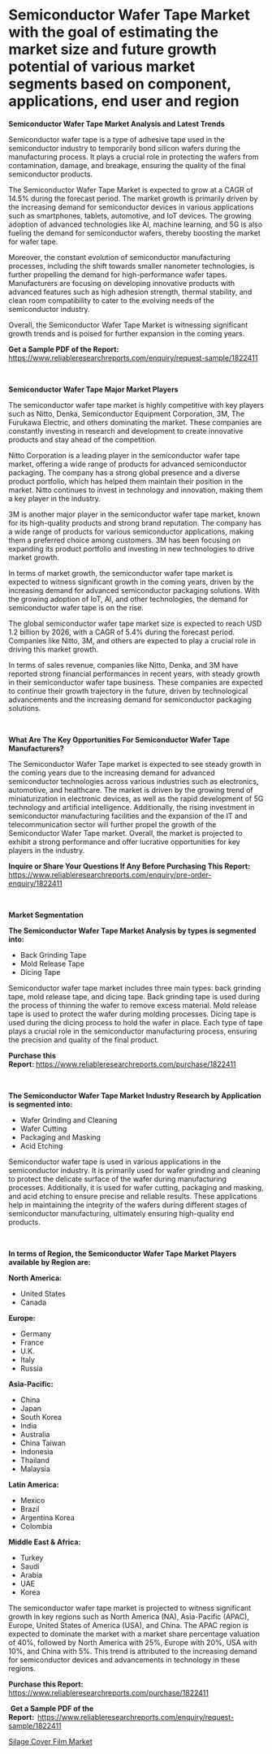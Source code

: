 <p><h1>Semiconductor Wafer Tape Market with the goal of estimating the market size and future growth potential of various market segments based on component, applications, end user and region</h1></p><p><strong>Semiconductor Wafer Tape Market Analysis and Latest Trends</strong></p>
<p><p>Semiconductor wafer tape is a type of adhesive tape used in the semiconductor industry to temporarily bond silicon wafers during the manufacturing process. It plays a crucial role in protecting the wafers from contamination, damage, and breakage, ensuring the quality of the final semiconductor products.</p><p>The Semiconductor Wafer Tape Market is expected to grow at a CAGR of 14.5% during the forecast period. The market growth is primarily driven by the increasing demand for semiconductor devices in various applications such as smartphones, tablets, automotive, and IoT devices. The growing adoption of advanced technologies like AI, machine learning, and 5G is also fueling the demand for semiconductor wafers, thereby boosting the market for wafer tape.</p><p>Moreover, the constant evolution of semiconductor manufacturing processes, including the shift towards smaller nanometer technologies, is further propelling the demand for high-performance wafer tapes. Manufacturers are focusing on developing innovative products with advanced features such as high adhesion strength, thermal stability, and clean room compatibility to cater to the evolving needs of the semiconductor industry.</p><p>Overall, the Semiconductor Wafer Tape Market is witnessing significant growth trends and is poised for further expansion in the coming years.</p></p>
<p><strong>Get a Sample PDF of the Report:&nbsp;</strong> <a href="https://www.reliableresearchreports.com/enquiry/request-sample/1822411">https://www.reliableresearchreports.com/enquiry/request-sample/1822411</a></p>
<p>&nbsp;</p>
<p><strong>Semiconductor Wafer Tape Major Market Players</strong></p>
<p><p>The semiconductor wafer tape market is highly competitive with key players such as Nitto, Denka, Semiconductor Equipment Corporation, 3M, The Furukawa Electric, and others dominating the market. These companies are constantly investing in research and development to create innovative products and stay ahead of the competition.</p><p>Nitto Corporation is a leading player in the semiconductor wafer tape market, offering a wide range of products for advanced semiconductor packaging. The company has a strong global presence and a diverse product portfolio, which has helped them maintain their position in the market. Nitto continues to invest in technology and innovation, making them a key player in the industry.</p><p>3M is another major player in the semiconductor wafer tape market, known for its high-quality products and strong brand reputation. The company has a wide range of products for various semiconductor applications, making them a preferred choice among customers. 3M has been focusing on expanding its product portfolio and investing in new technologies to drive market growth.</p><p>In terms of market growth, the semiconductor wafer tape market is expected to witness significant growth in the coming years, driven by the increasing demand for advanced semiconductor packaging solutions. With the growing adoption of IoT, AI, and other technologies, the demand for semiconductor wafer tape is on the rise.</p><p>The global semiconductor wafer tape market size is expected to reach USD 1.2 billion by 2026, with a CAGR of 5.4% during the forecast period. Companies like Nitto, 3M, and others are expected to play a crucial role in driving this market growth.</p><p>In terms of sales revenue, companies like Nitto, Denka, and 3M have reported strong financial performances in recent years, with steady growth in their semiconductor wafer tape business. These companies are expected to continue their growth trajectory in the future, driven by technological advancements and the increasing demand for semiconductor packaging solutions.</p></p>
<p>&nbsp;</p>
<p><strong>What Are The Key Opportunities For Semiconductor Wafer Tape Manufacturers?</strong></p>
<p><p>The Semiconductor Wafer Tape market is expected to see steady growth in the coming years due to the increasing demand for advanced semiconductor technologies across various industries such as electronics, automotive, and healthcare. The market is driven by the growing trend of miniaturization in electronic devices, as well as the rapid development of 5G technology and artificial intelligence. Additionally, the rising investment in semiconductor manufacturing facilities and the expansion of the IT and telecommunication sector will further propel the growth of the Semiconductor Wafer Tape market. Overall, the market is projected to exhibit a strong performance and offer lucrative opportunities for key players in the industry.</p></p>
<p><strong>Inquire or Share Your Questions If Any Before Purchasing This Report:</strong> <a href="https://www.reliableresearchreports.com/enquiry/pre-order-enquiry/1822411">https://www.reliableresearchreports.com/enquiry/pre-order-enquiry/1822411</a></p>
<p>&nbsp;</p>
<p><strong>Market Segmentation</strong></p>
<p><strong>The Semiconductor Wafer Tape Market Analysis by types is segmented into:</strong></p>
<p><ul><li>Back Grinding Tape</li><li>Mold Release Tape</li><li>Dicing Tape</li></ul></p>
<p><p>Semiconductor wafer tape market includes three main types: back grinding tape, mold release tape, and dicing tape. Back grinding tape is used during the process of thinning the wafer to remove excess material. Mold release tape is used to protect the wafer during molding processes. Dicing tape is used during the dicing process to hold the wafer in place. Each type of tape plays a crucial role in the semiconductor manufacturing process, ensuring the precision and quality of the final product.</p></p>
<p><strong>Purchase this Report:&nbsp;</strong><a href="https://www.reliableresearchreports.com/purchase/1822411">https://www.reliableresearchreports.com/purchase/1822411</a></p>
<p>&nbsp;</p>
<p><strong>The Semiconductor Wafer Tape Market Industry Research by Application is segmented into:</strong></p>
<p><ul><li>Wafer Grinding and Cleaning</li><li>Wafer Cutting</li><li>Packaging and Masking</li><li>Acid Etching</li></ul></p>
<p><p>Semiconductor wafer tape is used in various applications in the semiconductor industry. It is primarily used for wafer grinding and cleaning to protect the delicate surface of the wafer during manufacturing processes. Additionally, it is used for wafer cutting, packaging and masking, and acid etching to ensure precise and reliable results. These applications help in maintaining the integrity of the wafers during different stages of semiconductor manufacturing, ultimately ensuring high-quality end products.</p></p>
<p>&nbsp;</p>
<p><strong>In terms of Region, the Semiconductor Wafer Tape Market Players available by Region are:</strong></p>
<p>
    <p> <strong> North America: </strong>
        <ul>
            <li>United States</li>
            <li>Canada</li>
        </ul>
        </p> 
    <p> <strong> Europe: </strong>
        <ul>
            <li>Germany</li>
            <li>France</li>
            <li>U.K.</li>
            <li>Italy</li>
            <li>Russia</li>
        </ul>
        </p> 
    <p> <strong> Asia-Pacific: </strong>
        <ul>
            <li>China</li>
            <li>Japan</li>
            <li>South Korea</li>
            <li>India</li>
            <li>Australia</li>
            <li>China Taiwan</li>
            <li>Indonesia</li>
            <li>Thailand</li>
            <li>Malaysia</li>
        </ul>
        </p> 
    <p> <strong> Latin America: </strong>
        <ul>
            <li>Mexico</li>
            <li>Brazil</li>
            <li>Argentina Korea</li>
            <li>Colombia</li>
        </ul>
        </p> 
    <p> <strong> Middle East & Africa: </strong>
        <ul>
            <li>Turkey</li>
            <li>Saudi</li>
            <li>Arabia</li>
            <li>UAE</li>
            <li>Korea</li>
        </ul>
    </p>
    </p>
<p><p>The semiconductor wafer tape market is projected to witness significant growth in key regions such as North America (NA), Asia-Pacific (APAC), Europe, United States of America (USA), and China. The APAC region is expected to dominate the market with a market share percentage valuation of 40%, followed by North America with 25%, Europe with 20%, USA with 10%, and China with 5%. This trend is attributed to the increasing demand for semiconductor devices and advancements in technology in these regions.</p></p>
<p><strong>Purchase this Report: </strong><a href="https://www.reliableresearchreports.com/purchase/1822411">https://www.reliableresearchreports.com/purchase/1822411</a></p>
<p>&nbsp;<strong>Get a Sample PDF of the Report:&nbsp;&nbsp;</strong><a href="https://www.reliableresearchreports.com/enquiry/request-sample/1822411">https://www.reliableresearchreports.com/enquiry/request-sample/1822411</a></p>
<p><strong></strong></p>
<p><p><a href="https://github.com/ChiragRP21/Market-Research-Report-List-3/blob/main/silage-cover-film-market.md">Silage Cover Film Market</a></p></p>